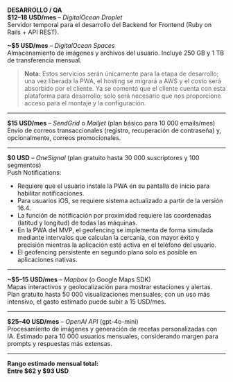 **DESARROLLO / QA**  
**$12–18 USD/mes** – *DigitalOcean Droplet*  
Servidor temporal para el desarrollo del Backend for Frontend (Ruby on Rails + API REST).

**~$5 USD/mes** – *DigitalOcean Spaces*  
Almacenamiento de imágenes y archivos del usuario. Incluye 250 GB y 1 TB de transferencia mensual.

> **Nota:** Estos servicios serán únicamente para la etapa de desarrollo; una vez liberada la PWA, el hosting se migrará a AWS y el costo será absorbido por el cliente. Ya se comentó que el cliente cuenta con esta plataforma para desarrollo; solo será necesario que nos proporcione acceso para el montaje y la configuración.

---

**$15 USD/mes** – *SendGrid* o *Mailjet* (plan básico para 10 000 emails/mes)  
Envío de correos transaccionales (registro, recuperación de contraseña) y, opcionalmente, correos promocionales.

---

**$0 USD** – *OneSignal* (plan gratuito hasta 30 000 suscriptores y 100 segmentos)  
Push Notifications:  
- Requiere que el usuario instale la PWA en su pantalla de inicio para habilitar notificaciones.  
- Para usuarios iOS, se requiere sistema actualizado a partir de la versión 16.4.  
- La función de notificación por proximidad requiere las coordenadas (latitud y longitud) de todas las máquinas.  
- En la PWA del MVP, el geofencing se implementa de forma simulada mediante intervalos que calculan la cercanía, con mayor éxito y precisión mientras la aplicación esté activa en el teléfono del usuario.  
- El geofencing persistente en segundo plano solo es posible en aplicaciones nativas.

---

**~$5–15 USD/mes** – *Mapbox* (o Google Maps SDK)  
Mapas interactivos y geolocalización para mostrar estaciones y alertas. Plan gratuito hasta 50 000 visualizaciones mensuales; con un uso más intensivo, el gasto estimado puede subir a 15 USD/mes.

---

**$25–40 USD/mes** – *OpenAI API* (gpt-4o-mini)  
Procesamiento de imágenes y generación de recetas personalizadas con IA. Estimado para 10 000 usuarios mensuales, considerando margen para prompts y respuestas más extensas.

---

**Rango estimado mensual total:**  
**Entre $62 y $93 USD**
